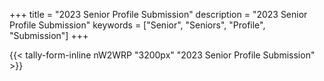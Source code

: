 +++
title = "2023 Senior Profile Submission"
description = "2023 Senior Profile Submission"
keywords = ["Senior", "Seniors", "Profile", "Submission"]
+++

{{< tally-form-inline nW2WRP "3200px" "2023 Senior Profile Submission" >}}
